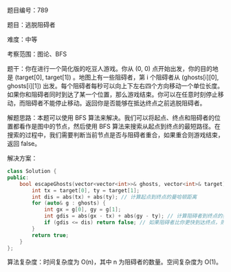 题目编号：789

题目：逃脱阻碍者

难度：中等

考察范围：图论、BFS

题干：你在进行一个简化版的吃豆人游戏。你从 (0, 0) 点开始出发，你的目的地是 (target[0], target[1]) 。地图上有一些阻碍者，第 i 个阻碍者从 (ghosts[i][0], ghosts[i][1]) 出发。每个阻碍者每秒可以向上下左右四个方向移动一个单位长度。如果你和阻碍者同时到达了某一个位置，那么游戏结束。你可以在任意时刻停止移动，而阻碍者不能停止移动。返回你是否能够在抵达终点之前逃脱阻碍者。

解题思路：本题可以使用 BFS 算法来解决。我们可以将起点、终点和阻碍者的位置都看作是图中的节点，然后使用 BFS 算法来搜索从起点到终点的最短路径。在搜索的过程中，我们需要判断当前节点是否与阻碍者重合，如果重合则游戏结束，返回 false。

解决方案：

```cpp
class Solution {
public:
    bool escapeGhosts(vector<vector<int>>& ghosts, vector<int>& target) {
        int tx = target[0], ty = target[1];
        int dis = abs(tx) + abs(ty); // 计算起点到终点的曼哈顿距离
        for (auto& g : ghosts) {
            int gx = g[0], gy = g[1];
            int gdis = abs(gx - tx) + abs(gy - ty); // 计算阻碍者到终点的曼哈顿距离
            if (gdis <= dis) return false; // 如果阻碍者比你更快到达终点，则游戏结束
        }
        return true;
    }
};
```

算法复杂度：时间复杂度为 O(n)，其中 n 为阻碍者的数量。空间复杂度为 O(1)。